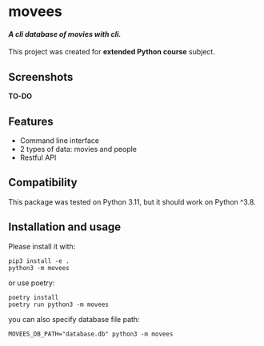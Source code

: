 # movees

#### *A cli database of movies with cli.*

This project was created for **extended Python course** subject.

## Screenshots

**TO-DO**

## Features

- Command line interface
- 2 types of data: movies and people
- Restful API

## Compatibility

This package was tested on Python 3.11, but it should work on Python ^3.8.

## Installation and usage

Please install it with:
```
pip3 install -e .
python3 -m movees
```

or use poetry:
```
poetry install
poetry run python3 -m movees
```

you can also specify database file path:
```
MOVEES_DB_PATH="database.db" python3 -m movees
```
